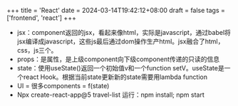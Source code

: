 +++
title = 'React'
date = 2024-03-14T19:42:12+08:00
draft = false
tags = ['frontend', 'react']
+++



* jsx：component返回的jsx，看起来像html，实际是javascript，通过babel将jsx编译成javascript，这些js最后通过dom操作生产html。jsx融合了html，css，js三个。
* props：是属性，是上级component向下级component传递的只读的信息
* state：使用useState()返回一个初始值v和一个function setV。useState是一个react Hook。根据当前state更新新的state需要用lambda function
* UI = 很多components = f(state)
* Npx create-react-app@5 travel-list 运行：npm install; npm start
